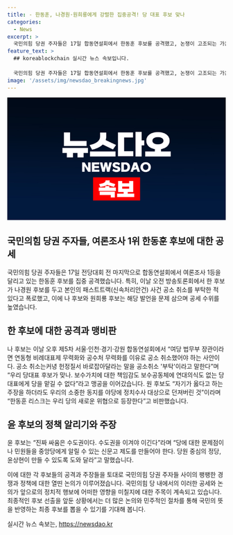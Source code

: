 ```yaml
---
title: - 한동훈, 나경원·원희룡에게 강렬한 집중공격! 당 대표 후보 맞나
categories:
  - News
excerpt: >
  국민의힘 당권 주자들은 17일 합동연설회에서 한동훈 후보를 공격했고, 논쟁이 고조되는 가운데 나경원과 원희룡 후보는 한후보의 공소 취소 관련 발언을 비판했다. 이에 반발한 나 후보는 공소 취소 요청이 아닌 부탁이라며 맹공을 이어갔다. 이후 당 대표 후보들은 서울·인천·경기·강원 합동연설회에서 고려하는 등 긴장 관계를 보였다. 윤상현 후보는 수도권 위기론을 강조하며 당에 대한 문제점을 중앙당에게 알릴 수 있는 신문고 제도를 제안했다.
feature_text: >
  ## koreablockchain 실시간 뉴스 속보입니다.

  국민의힘 당권 주자들은 17일 합동연설회에서 한동훈 후보를 공격했고, 논쟁이 고조되는 가운데 나경원과 원희룡 후보는 한후보의 공소 취소 관련 발언을 비판했다. 이에 반발한 나 후보는 공소 취소 요청이 아닌 부탁이라며 맹공을 이어갔다. 이후 당 대표 후보들은 서울·인천·경기·강원 합동연설회에서 고려하는 등 긴장 관계를 보였다. 윤상현 후보는 수도권 위기론을 강조하며 당에 대한 문제점을 중앙당에게 알릴 수 있는 신문고 제도를 제안했다.
image: '/assets/img/newsdao_breakingnews.jpg'
---
```


<p><img src="/assets/img/newsdao_breakingnews.jpg" alt="koreablockchain 속보" /></p>

<h2 data-ke-size="size26">국민의힘 당권 주자들, 여론조사 1위 한동훈 후보에 대한 공세</h2>

<p>국민의힘 당권 주자들은 17일 전당대회 전 마지막으로 합동연설회에서 여론조사 1등을 달리고 있는 한동훈 후보를 집중 공격했습니다. 특히, 이날 오전 방송토론회에서 한 후보가 나경원 후보를 두고 본인의 패스트트랙(신속처리안건) 사건 공소 취소를 부탁한 적 있다고 폭로했고, 이에 나 후보와 원희룡 후보는 해당 발언을 문제 삼으며 공세 수위를 높였습니다.</p>

<h2 data-ke-size="size26">한 후보에 대한 공격과 맹비판</h2>

<p>나 후보는 이날 오후 제5차 서울·인천·경기·강원 합동연설회에서 “여당 법무부 장관이라면 연동형 비례대표제 무력화와 공수처 무력화를 이유로 공소 취소했어야 하는 사안이다. 공소 취소는커녕 헌정질서 바로잡아달라는 말을 공소취소 '부탁'이라고 말한다”며 “우리 당대표 후보가 맞나. 보수가치에 대한 책임감도 보수공동체에 연대의식도 없는 당대표에게 당을 맡길 수 없다”라고 맹공을 이어갔습니다. 원 후보도 “자기가 옳다고 하는 주장을 하더라도 우리의 소중한 동지를 야당에 정치수사 대상으로 던져버린 것”이라며 “한동훈 리스크는 우리 당의 새로운 위협으로 등장한다”고 비판했습니다.</p>

<h2 data-ke-size="size26">윤 후보의 정책 알리기와 주장</h2>

<p>윤 후보는 “진짜 싸움은 수도권이다. 수도권을 이겨야 이긴다”라며 “당에 대한 문제점이나 민원들을 중앙당에게 알릴 수 있는 신문고 제도를 만들어야 한다. 당원 중심의 정당, 윤상현이 만들 수 있도록 도와 달라”고 말했습니다.</p>

<p>이에 대한 각 후보들의 공격과 주장들을 토대로 국민의힘 당권 주자들 사이의 팽팽한 경쟁과 정책에 대한 열띤 논의가 이루어졌습니다. 국민의힘 당 내에서의 이러한 공세와 논의가 앞으로의 정치적 행보에 어떠한 영향을 미칠지에 대한 주목이 계속되고 있습니다. 최종적인 후보 선출을 앞둔 상황에서는 더 많은 논의와 민주적인 절차를 통해 국민의 뜻을 반영하는 최종 후보를 뽑을 수 있기를 기대해 봅니다.</p>

<p data-ke-size="size16"></p>
실시간 뉴스 속보는, <a href="https://newsdao.kr" rel="dofollow">https://newsdao.kr</a>


